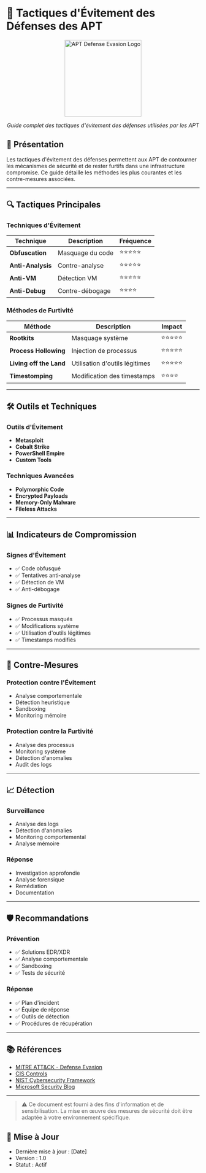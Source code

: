 # 🎯 Tactiques d'Évitement des Défenses des APT

<div align="center">
  <img src="../../assets/logos/apt-defense-evasion-logo.png" alt="APT Defense Evasion Logo" width="200"/>
  <br>
  <p><em>Guide complet des tactiques d'évitement des défenses utilisées par les APT</em></p>
</div>

## 🧠 Présentation

Les tactiques d'évitement des défenses permettent aux APT de contourner les mécanismes de sécurité et de rester furtifs dans une infrastructure compromise. Ce guide détaille les méthodes les plus courantes et les contre-mesures associées.

---

## 🔍 Tactiques Principales

### Techniques d'Évitement
| Technique | Description | Fréquence |
|-----------|-------------|-----------|
| **Obfuscation** | Masquage du code | ⭐⭐⭐⭐⭐ |
| **Anti-Analysis** | Contre-analyse | ⭐⭐⭐⭐⭐ |
| **Anti-VM** | Détection VM | ⭐⭐⭐⭐⭐ |
| **Anti-Debug** | Contre-débogage | ⭐⭐⭐⭐ |

### Méthodes de Furtivité
| Méthode | Description | Impact |
|---------|-------------|--------|
| **Rootkits** | Masquage système | ⭐⭐⭐⭐⭐ |
| **Process Hollowing** | Injection de processus | ⭐⭐⭐⭐⭐ |
| **Living off the Land** | Utilisation d'outils légitimes | ⭐⭐⭐⭐⭐ |
| **Timestomping** | Modification des timestamps | ⭐⭐⭐⭐ |

---

## 🛠️ Outils et Techniques

### Outils d'Évitement
- **Metasploit**
- **Cobalt Strike**
- **PowerShell Empire**
- **Custom Tools**

### Techniques Avancées
- **Polymorphic Code**
- **Encrypted Payloads**
- **Memory-Only Malware**
- **Fileless Attacks**

---

## 📊 Indicateurs de Compromission

### Signes d'Évitement
- ✅ Code obfusqué
- ✅ Tentatives anti-analyse
- ✅ Détection de VM
- ✅ Anti-débogage

### Signes de Furtivité
- ✅ Processus masqués
- ✅ Modifications système
- ✅ Utilisation d'outils légitimes
- ✅ Timestamps modifiés

---

## 🎯 Contre-Mesures

### Protection contre l'Évitement
- Analyse comportementale
- Détection heuristique
- Sandboxing
- Monitoring mémoire

### Protection contre la Furtivité
- Analyse des processus
- Monitoring système
- Détection d'anomalies
- Audit des logs

---

## 📈 Détection

### Surveillance
- Analyse des logs
- Détection d'anomalies
- Monitoring comportemental
- Analyse mémoire

### Réponse
- Investigation approfondie
- Analyse forensique
- Remédiation
- Documentation

---

## 🛡️ Recommandations

### Prévention
- ✅ Solutions EDR/XDR
- ✅ Analyse comportementale
- ✅ Sandboxing
- ✅ Tests de sécurité

### Réponse
- ✅ Plan d'incident
- ✅ Équipe de réponse
- ✅ Outils de détection
- ✅ Procédures de récupération

---

## 📚 Références

- [MITRE ATT&CK - Defense Evasion](https://attack.mitre.org/tactics/TA0005/)
- [CIS Controls](https://www.cisecurity.org/controls/)
- [NIST Cybersecurity Framework](https://www.nist.gov/cyberframework)
- [Microsoft Security Blog](https://www.microsoft.com/security/blog/)

---

> ⚠️ Ce document est fourni à des fins d'information et de sensibilisation. La mise en œuvre des mesures de sécurité doit être adaptée à votre environnement spécifique.

## 📅 Mise à Jour
- Dernière mise à jour : [Date]
- Version : 1.0
- Statut : Actif 